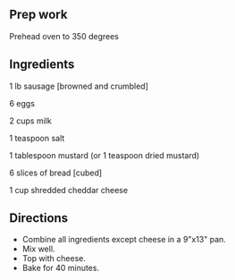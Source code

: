 ## Prep work ##

Prehead oven to 350 degrees

## Ingredients ##

1 lb sausage [browned and crumbled] 

6 eggs

2 cups milk

1 teaspoon salt

1 tablespoon mustard (or 1 teaspoon dried mustard)

6 slices of bread [cubed]

1 cup shredded cheddar cheese

## Directions ##

* Combine all ingredients except cheese in a 9"x13" pan. 
* Mix well.
* Top with cheese.
* Bake for 40 minutes. 
